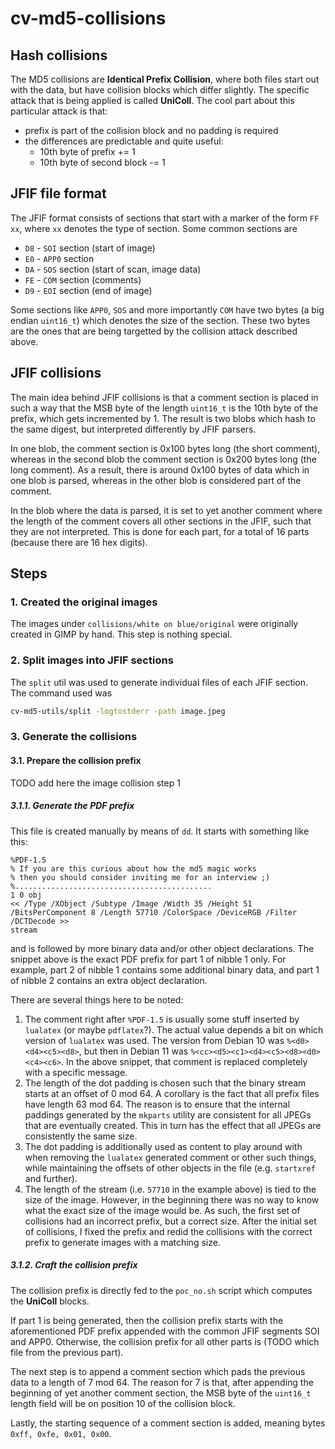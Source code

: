 # cv-md5-collisions

## Hash collisions

The MD5 collisions are **Identical Prefix Collision**, where both files start out with the data, but have collision
blocks which differ slightly. The specific attack that is being applied is called **UniColl**. The cool part about this
particular attack is that:
* prefix is part of the collision block and no padding is required
* the differences are predictable and quite useful:
    * 10th byte of prefix += 1
    * 10th byte of second block -= 1

## JFIF file format

The JFIF format consists of sections that start with a marker of the form `FF xx`, where `xx` denotes the type of
section. Some common sections are

* `D8` - `SOI` section (start of image)
* `E0` - `APP0` section
* `DA` - `SOS` section (start of scan, image data)
* `FE` - `COM` section (comments)
* `D9` - `EOI` section (end of image)

Some sections like `APP0`, `SOS` and more importantly `COM` have two bytes (a big endian `uint16_t`) which denotes the
size of the section. These two bytes are the ones that are being targetted by the collision attack described above.

## JFIF collisions

The main idea behind JFIF collisions is that a comment section is placed in such a way that the MSB byte of the length
`uint16_t` is the 10th byte of the prefix, which gets incremented by 1. The result is two blobs which hash to the same
digest, but interpreted differently by JFIF parsers.

In one blob, the comment section is 0x100 bytes long (the short comment), whereas in the second blob the comment section
is 0x200 bytes long (the long comment). As a result, there is around 0x100 bytes of data which in one blob is parsed,
whereas in the other blob is considered part of the comment.

In the blob where the data is parsed, it is set to yet another comment where the length of the comment covers all other
sections in the JFIF, such that they are not interpreted. This is done for each part, for a total of 16 parts (because
there are 16 hex digits).

## Steps

### 1. Created the original images

The images under `collisions/white on blue/original` were originally created in GIMP by hand. This step is nothing
special.

### 2. Split images into JFIF sections

The `split` util was used to generate individual files of each JFIF section. The command used was

```sh
cv-md5-utils/split -logtostderr -path image.jpeg
```

### 3. Generate the collisions

#### 3.1. Prepare the collision prefix

TODO add here the image collision step 1

##### 3.1.1. Generate the PDF prefix

This file is created manually by means of `dd`. It starts with something like this:

```pdf
%PDF-1.5
% If you are this curious about how the md5 magic works
% then you should consider inviting me for an interview ;)
%............................................
1 0 obj
<< /Type /XObject /Subtype /Image /Width 35 /Height 51 /BitsPerComponent 8 /Length 57710 /ColorSpace /DeviceRGB /Filter /DCTDecode >>
stream
```

and is followed by more binary data and/or other object declarations. The snippet above is the exact PDF prefix for part
1 of nibble 1 only. For example, part 2 of nibble 1 contains some additional binary data, and part 1 of nibble 2
contains an extra object declaration.

There are several things here to be noted:

1. The comment right after `%PDF-1.5` is usually some stuff inserted by `lualatex` (or maybe `pdflatex`?). The actual
   value depends a bit on which version of `lualatex` was used. The version from Debian 10 was `%<d0><d4><c5><d8>`, but
   then in Debian 11 was `%<cc><d5><c1><d4><c5><d8><d0><c4><c6>`. In the above snippet, that comment is replaced
   completely with a specific message.
2. The length of the dot padding is chosen such that the binary stream starts at an offset of 0 mod 64. A corollary is
   the fact that all prefix files have length 63 mod 64. The reason is to ensure that the internal paddings generated by
   the `mkparts` utility are consistent for all JPEGs that are eventually created. This in turn has the effect that all
   JPEGs are consistently the same size.
3. The dot padding is additionally used as content to play around with when removing the `lualatex` generated comment or
   other such things, while maintaining the offsets of other objects in the file (e.g. `startxref` and further).
4. The length of the stream (i.e. `57710` in the example above) is tied to the size of the image. However, in the
   beginning there was no way to know what the exact size of the image would be. As such, the first set of collisions
   had an incorrect prefix, but a correct size. After the initial set of collisions, I fixed the prefix and redid the
   collisions with the correct prefix to generate images with a matching size.

##### 3.1.2. Craft the collision prefix

The collision prefix is directly fed to the `poc_no.sh` script which computes the **UniColl** blocks.

If part 1 is being generated, then the collision prefix starts with the aforementioned PDF prefix appended with the
common JFIF segments SOI and APP0. Otherwise, the collision prefix for all other parts is (TODO which file from the
previous part).

The next step is to append a comment section which pads the previous data to a length of 7 mod 64. The reason for 7 is
that, after appending the beginning of yet another comment section, the MSB byte of the `uint16_t` length field will be
on position 10 of the collision block.

Lastly, the starting sequence of a comment section is added, meaning bytes `0xff, 0xfe, 0x01, 0x00`.
